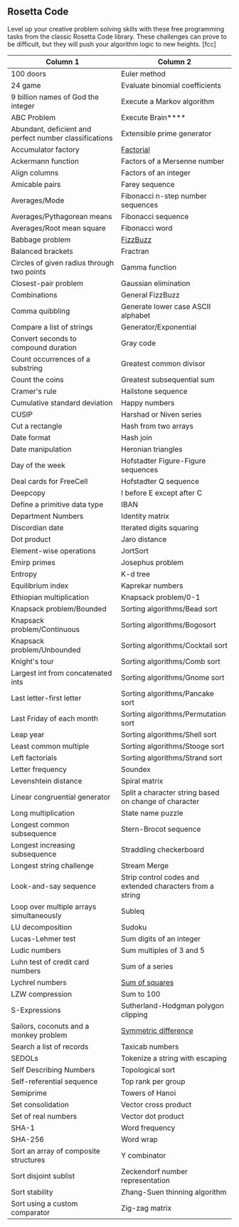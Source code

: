 ## Rosetta Code
Level up your creative problem solving skills with these free programming tasks from the classic Rosetta Code library.
These challenges can prove to be difficult, but they will push your algorithm logic to new heights. [fcc]

| Column 1                                               | Column 2                                                  |
| ------------------------------------------------------ | --------------------------------------------------------- |
| 100 doors                                              | Euler method                                              |
| 24 game                                                | Evaluate binomial coefficients                            |
| 9 billion names of God the integer                     | Execute a Markov algorithm                                |
| ABC Problem                                            | Execute Brain****                                         |
| Abundant, deficient and perfect number classifications | Extensible prime generator                                |
| Accumulator factory                                    | [Factorial](factorial.js)                                 |
| Ackermann function                                     | Factors of a Mersenne number                              |
| Align columns                                          | Factors of an integer                                     |
| Amicable pairs                                         | Farey sequence                                            |
| Averages/Mode                                          | Fibonacci n-step number sequences                         |
| Averages/Pythagorean means                             | Fibonacci sequence                                        |
| Averages/Root mean square                              | Fibonacci word                                            |
| Babbage problem                                        | [FizzBuzz](fizzbuzz.js)                                   |
| Balanced brackets                                      | Fractran                                                  |
| Circles of given radius through two points             | Gamma function                                            |
| Closest-pair problem                                   | Gaussian elimination                                      |
| Combinations                                           | General FizzBuzz                                          |
| Comma quibbling                                        | Generate lower case ASCII alphabet                        |
| Compare a list of strings                              | Generator/Exponential                                     |
| Convert seconds to compound duration                   | Gray code                                                 |
| Count occurrences of a substring                       | Greatest common divisor                                   |
| Count the coins                                        | Greatest subsequential sum                                |
| Cramer's rule                                          | Hailstone sequence                                        |
| Cumulative standard deviation                          | Happy numbers                                             |
| CUSIP                                                  | Harshad or Niven series                                   |
| Cut a rectangle                                        | Hash from two arrays                                      |
| Date format                                            | Hash join                                                 |
| Date manipulation                                      | Heronian triangles                                        |
| Day of the week                                        | Hofstadter Figure-Figure sequences                        |
| Deal cards for FreeCell                                | Hofstadter Q sequence                                     |
| Deepcopy                                               | I before E except after C                                 |
| Define a primitive data type                           | IBAN                                                      |
| Department Numbers                                     | Identity matrix                                           |
| Discordian date                                        | Iterated digits squaring                                  |
| Dot product                                            | Jaro distance                                             |
| Element-wise operations                                | JortSort                                                  |
| Emirp primes                                           | Josephus problem                                          |
| Entropy                                                | K-d tree                                                  |
| Equilibrium index                                      | Kaprekar numbers                                          |
| Ethiopian multiplication                               | Knapsack problem/0-1                                      |
| Knapsack problem/Bounded                               | Sorting algorithms/Bead sort                              |
| Knapsack problem/Continuous                            | Sorting algorithms/Bogosort                               |
| Knapsack problem/Unbounded                             | Sorting algorithms/Cocktail sort                          |
| Knight's tour                                          | Sorting algorithms/Comb sort                              |
| Largest int from concatenated ints                     | Sorting algorithms/Gnome sort                             |
| Last letter-first letter                               | Sorting algorithms/Pancake sort                           |
| Last Friday of each month                              | Sorting algorithms/Permutation sort                       |
| Leap year                                              | Sorting algorithms/Shell sort                             |
| Least common multiple                                  | Sorting algorithms/Stooge sort                            |
| Left factorials                                        | Sorting algorithms/Strand sort                            |
| Letter frequency                                       | Soundex                                                   |
| Levenshtein distance                                   | Spiral matrix                                             |
| Linear congruential generator                          | Split a character string based on change of character     |
| Long multiplication                                    | State name puzzle                                         |
| Longest common subsequence                             | Stern-Brocot sequence                                     |
| Longest increasing subsequence                         | Straddling checkerboard                                   |
| Longest string challenge                               | Stream Merge                                              |
| Look-and-say sequence                                  | Strip control codes and extended characters from a string |
| Loop over multiple arrays simultaneously               | Subleq                                                    |
| LU decomposition                                       | Sudoku                                                    |
| Lucas-Lehmer test                                      | Sum digits of an integer                                  |
| Ludic numbers                                          | Sum multiples of 3 and 5                                  |
| Luhn test of credit card numbers                       | Sum of a series                                           |
| Lychrel numbers                                        | [Sum of squares](sum-of-squares.js)                       |
| LZW compression                                        | Sum to 100                                                |
| S-Expressions                                          | Sutherland-Hodgman polygon clipping                       |
| Sailors, coconuts and a monkey problem                 | [Symmetric difference](symmetric-difference.js)           |
| Search a list of records                               | Taxicab numbers                                           |
| SEDOLs                                                 | Tokenize a string with escaping                           |
| Self Describing Numbers                                | Topological sort                                          |
| Self-referential sequence                              | Top rank per group                                        |
| Semiprime                                              | Towers of Hanoi                                           |
| Set consolidation                                      | Vector cross product                                      |
| Set of real numbers                                    | Vector dot product                                        |
| SHA-1                                                  | Word frequency                                            |
| SHA-256                                                | Word wrap                                                 |
| Sort an array of composite structures                  | Y combinator                                              |
| Sort disjoint sublist                                  | Zeckendorf number representation                          |
| Sort stability                                         | Zhang-Suen thinning algorithm                             |
| Sort using a custom comparator                         | Zig-zag matrix                                            |